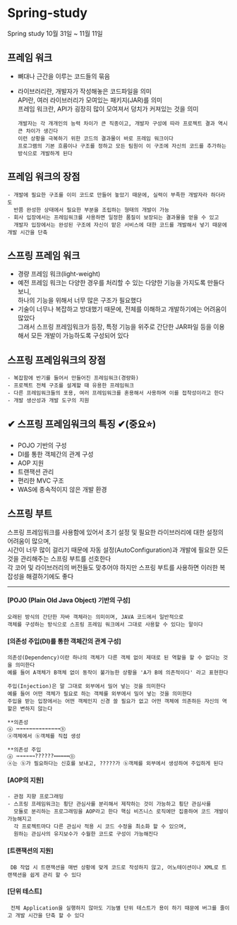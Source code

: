 # Spring-study
Spring study 10월 31일 ~ 11월 11일

## 프레임 워크
- 뼈대나 근간을 이루는 코드들의 묶음
- 라이브러리란, 개발자가 작성해놓은 코드파일을 의미
<br>	API란, 여러 라이브러리가 모여있는 패키지(JAR)를 의미
<br>	프레임 워크란, API가 굉장히 많이 모여져서 덩치가 커져있는 것을 의미

      개발자는 각 개개인의 능력 차이가 큰 직종이고, 개발자 구성에 따라 프로젝트 결과 역시 큰 차이가 생긴다
      이런 상황을 극복하기 위한 코드의 결과물이 바로 프레임 워크이다
      프로그램의 기본 흐름이나 구조를 정하고 모든 팀원이 이 구조에 자신의 코드를 추가하는 방식으로 개발하게 된다
  
## 프레임 워크의 장점
	- 개발에 필요한 구조를 이미 코드로 만들어 놓았기 때문에, 실력이 부족한 개발자라 하더라도 
      반쯤 완성한 상태에서 필요한 부분을 조립하는 형태의 개발이 가능
	- 회사 입장에서는 프레임워크를 사용하면 일정한 품질이 보장되는 결과물을 얻을 수 있고
	  개발자 입장에서는 완성된 구조에 자신이 맡은 서비스에 대한 코드를 개발해서 넣기 때문에 개발 시간을 단축


## 스프링 프레임 워크
- 경량 프레임 워크(light-weight)
-	예전 프레임 워크는 다양한 경우를 처리할 수 있는 다양한 기능을 가지도록 만들다보니,
  <br> 하나의 기능을 위해서 너무 많은 구조가 필요했다
-	기술이 너무나 복잡하고 방대했기 때문에, 전체를 이해하고 개발하기에는 어려움이 많았다
	<br> 그래서 스프링 프레임워크가 등장, 특정 기능을 위주로 간단한 JAR파일 등을 이용해서	모든 개발이 가능하도록 구성되어 있다
  
## 스프링 프레임워크의 장점
	- 복잡함에 반기를 들어서 만들어진 프레임워크(경량화)
	- 프로젝트 전체 구조를 설계할 때 유용한 프레임워크
	- 다른 프레임워크들의 포용, 여러 프레임워크를 혼용해서 사용하며 이를 접착성이라고 한다
	- 개발 생산성과 개발 도구의 지원
  
## ✔ 스프링 프레임워크의 특징 ✔(중요⭐)
- POJO 기반의 구성
- DI를 통한 객체간의 관계 구성
- AOP 지원
- 트랜잭션 관리
- 편리한 MVC 구조
- WAS에 종속적이지 않은 개발 환경

## 스프링 부트
 스프링 프레임워크를 사용함에 있어서 초기 설정 및 필요한 라이브러리에 대한 설정의 어려움이 많으며,
 <br> 시간이 너무 많이 걸리기 때문에 자동 설정(AutoConfiguration)과 개발에 필요한 모든 것을 관리해주는 스프링 부트를 선호한다
 <br> 각 코어 및 라이브러리의 버전들도 맞추어야 하지만 스프링 부트를 사용하면 이러한 복잡성을 해결하기에도 좋다
 
-------------------------------------------------------------------------------------------------------------
#### [POJO (Plain Old Java Object) 기반의 구성]
    오래된 방식의 간단한 자바 객체라는 의미이며, JAVA 코드에서 일반적으로
    객체를 구성하는 방식으로 스프링 프레임 워크에서 그대로 사용할 수 있다는 말이다
    
#### [의존성 주입(DI)를 통한 객체간의 관계 구성]
    의존성(Dependency)이란 하나의 객체가 다른 객체 없이 제대로 된 역할을 할 수 없다는 것을 의미한다
    예를 들어 A객체가 B객체 없이 동작이 불가능한 상황을 'A가 B에 의존적이다' 라고 표현한다

    주입(Injection)은 말 그대로 외부에서 밀어 넣는 것을 의미한다
    예를 들어 어떤 객체가 필요로 하는 객체를 외부에서 밀어 넣는 것을 의미한다
    주입을 받는 입장에서는 어떤 객체인지 신경 쓸 필요가 없고 어떤 객체에 의존하든 자신의 역할은 변하지 않는다
    
    **의존성
	ⓐ →→→→→→→→→→→→→→ⓑ
	ⓐ객체에서 ⓑ객체를 직접 생성

	**의존성 주입
	ⓐ →→→→→→??????↔↔↔↔↔ⓑ
	ⓐ는 ⓑ가 필요하다는 신호를 보내고, ?????가 ⓑ객체를 외부에서 생성하여 주입하게 된다
  
#### [AOP의 지원]
	- 관점 지향 프로그래밍
	- 스프링 프레임워크는 횡단 관심사를 분리해서 제작하는 것이 가능하고 횡단 관심사를
	  모듈로 분리하는 프로그래밍을 AOP라고 한다 핵심 비즈니스 로직에만 집중하여 코드 개발이 가능해지고
	  각 프로젝트마다 다른 관심사 적용 시 코드 수정을 최소화 할 수 있으며,
	  원하는 관심사의 유지보수가 수월한 코드로 구성이 가능해진다

#### [트랜잭션의 지원]
     DB 작업 시 트랜잭션을 매번 상황에 맞게 코드로 작성하지 않고, 어노테이션이나 XML로 트랜잭션을 쉽게 관리 할 수 있다

#### [단위 테스트]
     전체 Application을 실행하지 않아도 기능별 단위 테스트가 용이 하기 때문에 버그를 줄이고 개발 시간을 단축 할 수 있다
